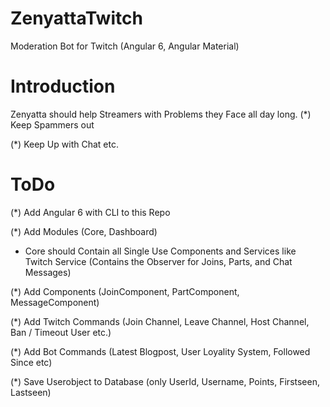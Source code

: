 # ZenyattaTwitch
Moderation Bot for Twitch (Angular 6, Angular Material)

# Introduction
Zenyatta should help Streamers with Problems they Face all day long. 
(*) Keep Spammers out

(*) Keep Up with Chat etc.

# ToDo
(*) Add Angular 6 with CLI to this Repo

(*) Add Modules (Core, Dashboard)

- Core should Contain all Single Use Components and Services like Twitch Service (Contains the Observer for Joins, Parts, and Chat Messages)

(*) Add Components (JoinComponent, PartComponent, MessageComponent)

(*) Add Twitch Commands (Join Channel, Leave Channel, Host Channel, Ban / Timeout User etc.)

(*) Add Bot Commands (Latest Blogpost, User Loyality System, Followed Since etc)

(*) Save Userobject to Database (only UserId, Username, Points, Firstseen, Lastseen)
